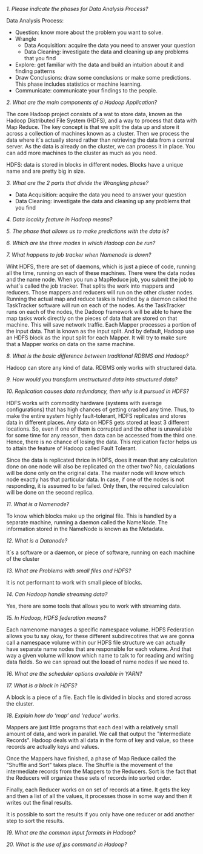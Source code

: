 *1. Please indicate the phases for Data Analysis Process?*

Data Analysis Process:

 - Question: know more about the problem you want to solve. 
 - Wrangle
   - Data  Acquisition: acquire the data you need to answer your question
   - Data Cleaning: investigate the data and cleaning up any problems that you find
 - Explore: get familiar with the data and build an intuition about it and finding patterns
 - Draw Conclusions: draw some conclusions or make some predictions. This phase includes statistics or machine learning. 
 - Communicate: communicate your findings to the people.

*2. What are the main components of a Hadoop Application?*

The core Hadoop project consists of a wat to store data, known as the Hadoop Distributed File System (HDFS), and a way 
to process that data with Map Reduce.
The key concept is that we split the data up and store it across a collection of machines known as a cluster. Then we 
process the data where it´s actually stored rather than retrieving the data from a central server. As the data is 
already on the cluster, we can process it in place. You can add more machines to the cluster as much as you need.

HDFS: data is stored in blocks in different nodes. Blocks have a unique name and are pretty big in size.


*3. What are the 2 parts that divide the Wrangling phase?*

  - Data  Acquisition: acquire the data you need to answer your question
  - Data Cleaning: investigate the data and cleaning up any problems that you find 

*4. Data locality feature in Hadoop means?*



*5. The phase that allows us to make predictions with the data is?*



*6. Which are the three modes in which Hadoop can be run?*



*7. What happens to job tracker when Namenode is down?*

Wiht HDFS, there are set of daemons, which is just a piece of code, running all the time, running on each of these 
machines. There were the data nodes and the name node. When you run a MapReduce job, you submit the job to what´s 
called the job tracker. That splits the work into mappers and reducers. Those mappers and reducers will run on the
other cluster nodes. Running the actual map and reduce tasks is handled by a daemon called the TaskTracker software
will run on each of the nodes. As the TaskTracker runs on each of the nodes, the Dadoop framework will be able to have
the map tasks work directly on the pieces of data that are stored on that machine. This will save network traffic.
Each Mapper processes a portion of the input data. That is known as the input split. And by default, Hadoop use an 
HDFS block as the input split for each Mapper. It will try to make sure that a Mapper works on data on the same machine.

*8. What is the basic difference between traditional RDBMS and Hadoop?*

Hadoop can store any kind of data. RDBMS only works with structured data.

*9. How would you transform unstructured data into structured data?*



*10. Replication causes data redundancy, then why is it pursued in HDFS?*

HDFS works with commodity hardware (systems with average configurations) that has high chances of getting crashed any 
time. Thus, to make the entire system highly fault-tolerant, HDFS replicates and stores data in different places. Any 
data on HDFS gets stored at least 3 different locations. So, even if one of them is corrupted and the other is 
unavailable for some time for any reason, then data can be accessed from the third one. Hence, there is no chance of 
losing the data. This replication factor helps us to attain the feature of Hadoop called Fault Tolerant.

Since the data is replicated thrice in HDFS, does it mean that any calculation done on one node will also be replicated 
on the other two?
No, calculations will be done only on the original data. The master node will know which node exactly has that 
particular data. In case, if one of the nodes is not responding, it is assumed to be failed. Only then, the required 
calculation will be done on the second replica.


*11. What is a Namenode?*

To know which blocks make up the original file. This is handled by a separate machine, running a daemon called the 
NameNode. The information stored in the NameNode is known as the Metadata.

*12. What is a Datanode?*

It´s a software or a daemon, or piece of software, running on each machine of the cluster 


*13. What are Problems with small files and HDFS?*

It is not performant to work with small piece of blocks. 

*14. Can Hadoop handle streaming data?*

Yes, there are some tools that allows you to work with streaming data.

*15. In Hadoop, HDFS federation means?*

Each namenome manages a specific namespace volume. HDFS Federation allows you tu say okay, for these different 
subdirecotires that we are gonna call a namespace volume within our HDFS file structure we can actually have 
separate name nodes that are responsible for each volume. And that way a given volume will know which name to talk to
for reading and writing data fields. So we can spread out the loead of name nodes if we need to.

*16. What are the scheduler options available in YARN?*



*17. What is a block in HDFS?*

A block is a piece of a file. Each file is divided in blocks and stored across the cluster.

*18. Explain how do ‘map’ and ‘reduce’ works.*

Mappers are just little programs that each deal with a relatively small amount of data, and work in parallel. We call 
that output the "Intermediate Records". Hadoop deals with all data in the form of key and value, so these records are 
actually keys and values.

Once the Mappers have finished, a phase of Map Reduce called the "Shuffle and Sort" takes place. The Shuffle is the 
movement of the intermediate records from the Mappers to the Reducers. Sort is the fact that the Reducers will organize
these sets of records into sorted order. 

Finally, each Reducer works on on set of records at a time. It gets the key and then a list of all the values, it 
processes those in some way and then it writes out the final results.

It is possible to sort the results if you only have one reducer or add another step to sort the results.

*19. What are the common input formats in Hadoop?*



*20. What is the use of jps command in Hadoop?*